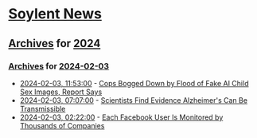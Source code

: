 # [Soylent News](../../../README.md)

## [Archives](../../index.md) for [2024](../index.md)

### [Archives](../../index.md) for [2024-02-03](index.md)

* [2024-02-03, 11:53:00](https://soylentnews.org/article.pl?sid=24/02/02/1318241&from=rss) - [Cops Bogged Down by Flood of Fake AI Child Sex Images, Report Says](https://soylentnews.org/article.pl?sid=24/02/02/1318241&from=rss)
* [2024-02-03, 07:07:00](https://soylentnews.org/article.pl?sid=24/02/02/1314249&from=rss) - [Scientists Find Evidence Alzheimer's Can Be Transmissible](https://soylentnews.org/article.pl?sid=24/02/02/1314249&from=rss)
* [2024-02-03, 02:22:00](https://soylentnews.org/article.pl?sid=24/02/02/133232&from=rss) - [Each Facebook User Is Monitored by Thousands of Companies](https://soylentnews.org/article.pl?sid=24/02/02/133232&from=rss)
